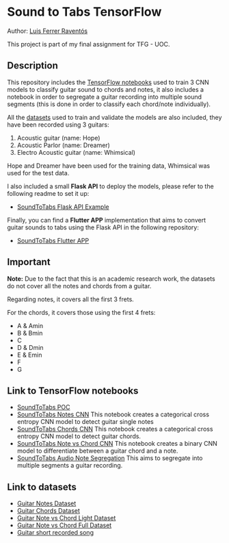 # Sound to Tabs TensorFlow
Author: [Luis Ferrer Raventós](https://www.linkedin.com/in/luis-ferrer-raventos/)

This project is part of my final assignment for TFG - UOC.

## Description

This repository includes the [TensorFlow notebooks](/notebooks) used to train 3 CNN models to classify guitar sound to chords and notes,
it also includes a notebook in order to segregate a guitar recording into multiple sound segments (this is done in order to classify each chord/note individually).

All the [datasets](/datasets) used to train and validate the models are also included, they have been recorded using 3 guitars:
1. Acoustic guitar (name: Hope)
2. Acoustic Parlor (name: Dreamer)
3. Electro Acoustic guitar (name: Whimsical)

Hope and Dreamer have been used for the training data, Whimsical was used for the test data.

I also included a small **Flask API** to deploy the models, please refer to the following readme to set it up:

- [SoundToTabs Flask API Example](api/README.md)


Finally, you can find a **Flutter APP** implementation that aims to convert guitar sounds to tabs using the Flask API in the following repository:
- [SoundToTabs Flutter APP](https://github.com/lferrerraventos/SoundToTabs)

## Important

**Note:** Due to the fact that this is an academic research work, the datasets do not cover all the notes and chords from a guitar. 

Regarding notes, it covers all the first 3 frets. 

For the chords, it covers those using the first 4 frets: 
- A & Amin
- B & Bmin
- C
- D & Dmin
- E & Emin
- F
- G



## Link to TensorFlow notebooks

* [SoundToTabs POC](notebooks/TFG_75_679_TensorFlow_POC_GuitarSoundToTabs.ipynb)
* [SoundToTabs Notes CNN](notebooks/TFG-75.679-TensorFlow-SoundToTabs-NotesCNN.ipynb) This notebook creates a categorical cross entropy CNN model to detect guitar single notes
* [SoundToTabs Chords CNN](notebooks/TFG-75.679-TensorFlow-SoundToTabs-ChordsCNN.ipynb) This notebook creates a categorical cross entropy CNN model to detect guitar chords.
* [SoundToTabs Note vs Chord CNN](notebooks/TFG-75.679-TensorFlow-SoundToTabs-NoteVsChordCNN.ipynb) This notebook creates a binary CNN model to differentiate between a guitar chord and a note.
* [SoundToTabs Audio Note Segregation](notebooks/TFG-75.679-TensorFlow-SoundToTabs-AudioNotesSegregation.ipynb) This aims to segregate into multiple segments a guitar recording.

## Link to datasets
* [Guitar Notes Dataset](https://github.com/lferrerraventos/SoundToTabs/raw/main/notebooks/datasets/Notes.zip)
* [Guitar Chords Dataset](https://github.com/lferrerraventos/SoundToTabs/raw/main/notebooks/datasets/Chords.zip)
* [Guitar Note vs Chord Light Dataset](https://github.com/lferrerraventos/SoundToTabs/raw/main/notebooks/datasets/ChordsVsNotesLight.zip)
* [Guitar Note vs Chord Full Dataset](https://github.com/lferrerraventos/SoundToTabs/raw/main/notebooks/datasets/ChordsVsNotesFull.zip)
* [Guitar short recorded song](notebooks/datasets/shortguitarsong.mp3)
